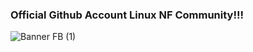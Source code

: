 ### Official Github Account Linux NF Community!!!
![Banner FB (1)](https://user-images.githubusercontent.com/112145509/186813060-d875f05e-be29-454d-b570-fc967108d876.png)



